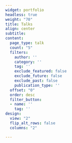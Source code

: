 ```yaml
---
widget: portfolio
headless: true
weight: "70"
title: Talks
align: center
subtitle:
content:
  page_type: talk
  count: "5"
  filters:
    author: ''
    category: ''
    tag: ''
    exclude_featured: false
    exclude_future: false
    exclude_past: false
    publication_type: ''
  offset: "0"
  order: desc
  filter_button:
  - name: ''
    tag: ''
design:
  view: "2"
  flip_alt_rows: false
  columns: "2"

---
```

